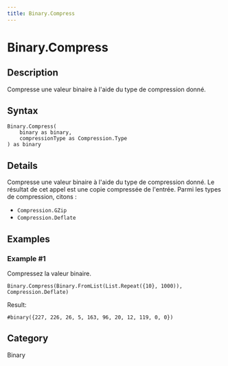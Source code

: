 ```yaml
---
title: Binary.Compress
---
```


# Binary.Compress


## Description

Compresse une valeur binaire à l&#39;aide du type de compression donné.


## Syntax

```powerquery
Binary.Compress(
    binary as binary,
    compressionType as Compression.Type
) as binary
```


## Details

Compresse une valeur binaire à l'aide du type de compression donné. Le résultat de cet appel est une copie compressée de l'entrée. Parmi les types de compression, citons :  <ul>        <li><code>Compression.GZip</code></li>        <li><code>Compression.Deflate</code></li>      </ul>


## Examples

### Example #1 
Compressez la valeur binaire.
```powerquery
Binary.Compress(Binary.FromList(List.Repeat({10}, 1000)), Compression.Deflate)
```

Result: 
```powerquery
#binary({227, 226, 26, 5, 163, 96, 20, 12, 119, 0, 0})
```




## Category
Binary
